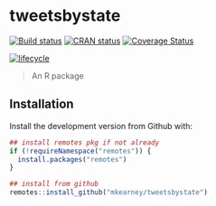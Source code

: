 
<!-- README.md is generated from README.Rmd. Please edit that file -->

# tweetsbystate

[![Build
status](https://travis-ci.org/mkearney/tweetsbystate.svg?branch=master)](https://travis-ci.org/mkearney/tweetsbystate)
[![CRAN
status](https://www.r-pkg.org/badges/version/tweetsbystate)](https://cran.r-project.org/package=tweetsbystate)
[![Coverage
Status](https://codecov.io/gh/mkearney/tweetsbystate/branch/master/graph/badge.svg)](https://codecov.io/gh/mkearney/tweetsbystate?branch=master)

<!--#![Downloads](https://cranlogs.r-pkg.org/badges/tweetsbystate)
#![Downloads](https://cranlogs.r-pkg.org/badges/grand-total/tweetsbystate)-->

[![lifecycle](https://img.shields.io/badge/lifecycle-experimental-orange.svg)](https://www.tidyverse.org/lifecycle/#experimental)

> An R package

## Installation

Install the development version from Github with:

``` r
## install remotes pkg if not already
if (!requireNamespace("remotes")) {
  install.packages("remotes")
}

## install from github
remotes::install_github("mkearney/tweetsbystate")
```
